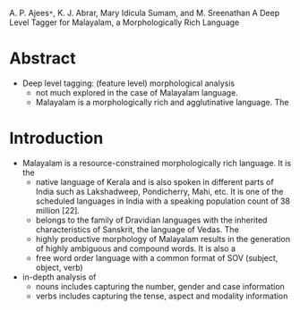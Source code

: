 A. P. Ajees`*`, K. J. Abrar, Mary Idicula Sumam, and M. Sreenathan
A Deep  Level Tagger for Malayalam, a Morphologically Rich Language

# Abstract

* Deep level tagging: (feature level) morphological analysis
  * not much explored in the case of Malayalam language.  
  * Malayalam is a morphologically rich and agglutinative language. The

# Introduction

* Malayalam is a resource-constrained morphologically rich language. It is the
  * native language of Kerala and is also spoken in different parts of India
    such as Lakshadweep, Pondicherry, Mahi, etc. It is one of the scheduled
    languages in India with a speaking population count of 38 million [22].
  * belongs to the family of Dravidian languages with the inherited
    characteristics of Sanskrit, the language of Vedas. The 
  * highly productive morphology of Malayalam results in the generation of
    highly ambiguous and compound words. It is also a 
  * free word order language with a common format of SOV (subject, object, verb)
* in-depth analysis of 
  * nouns includes capturing the number, gender and case information
  * verbs includes capturing the tense, aspect and modality information
